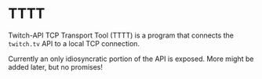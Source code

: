# TTTT

Twitch-API TCP Transport Tool (TTTT) is a program that connects the `twitch.tv` API to a local TCP connection.

Currently an only idiosyncratic portion of the API is exposed. More might be added later, but no promises!